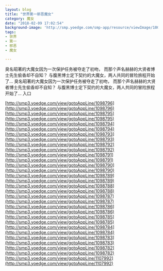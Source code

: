 ```yaml
---
layout: blog
title: "世界第一邪恶魔女"
category: 魔女
date: "2018-02-09 17:02:54"
background-image: 'http://smp.yoedge.com/smp-app/resource/viewImage/1003340appline.png'
tags:
- 世界
- 第一
- 邪恶
- 魔女

---
```

臭名昭著的大魔女因为一次保护任务被夺走了初吻， 而那个声名赫赫的大贤者博士先生偷香却不自知？ 与腹黑博士定下契约的大魔女，两人共同的冒险旅程开始了…
臭名昭著的大魔女因为一次保护任务被夺走了初吻， 而那个声名赫赫的大贤者博士先生偷香却不自知？ 与腹黑博士定下契约的大魔女，两人共同的冒险旅程开始了…
入口

[http://smp3.yoedge.com/view/gotoAppLine/1098796](http://smp3.yoedge.com/view/gotoAppLine/1098796)
[http://smp3.yoedge.com/view/gotoAppLine/1098795](http://smp3.yoedge.com/view/gotoAppLine/1098795)
[http://smp3.yoedge.com/view/gotoAppLine/1098794](http://smp3.yoedge.com/view/gotoAppLine/1098794)
[http://smp3.yoedge.com/view/gotoAppLine/1098793](http://smp3.yoedge.com/view/gotoAppLine/1098793)
[http://smp3.yoedge.com/view/gotoAppLine/1098792](http://smp3.yoedge.com/view/gotoAppLine/1098792)
[http://smp3.yoedge.com/view/gotoAppLine/1098791](http://smp3.yoedge.com/view/gotoAppLine/1098791)
[http://smp3.yoedge.com/view/gotoAppLine/1098790](http://smp3.yoedge.com/view/gotoAppLine/1098790)
[http://smp3.yoedge.com/view/gotoAppLine/1098789](http://smp3.yoedge.com/view/gotoAppLine/1098789)
[http://smp3.yoedge.com/view/gotoAppLine/1098788](http://smp3.yoedge.com/view/gotoAppLine/1098788)
[http://smp3.yoedge.com/view/gotoAppLine/1098787](http://smp3.yoedge.com/view/gotoAppLine/1098787)
[http://smp3.yoedge.com/view/gotoAppLine/1098786](http://smp3.yoedge.com/view/gotoAppLine/1098786)
[http://smp3.yoedge.com/view/gotoAppLine/1098785](http://smp3.yoedge.com/view/gotoAppLine/1098785)
[http://smp3.yoedge.com/view/gotoAppLine/1098784](http://smp3.yoedge.com/view/gotoAppLine/1098784)
[http://smp3.yoedge.com/view/gotoAppLine/1098783](http://smp3.yoedge.com/view/gotoAppLine/1098783)
[http://smp3.yoedge.com/view/gotoAppLine/1098782](http://smp3.yoedge.com/view/gotoAppLine/1098782)
[http://smp3.yoedge.com/view/gotoAppLine/1107992](http://smp3.yoedge.com/view/gotoAppLine/1107992)

        
